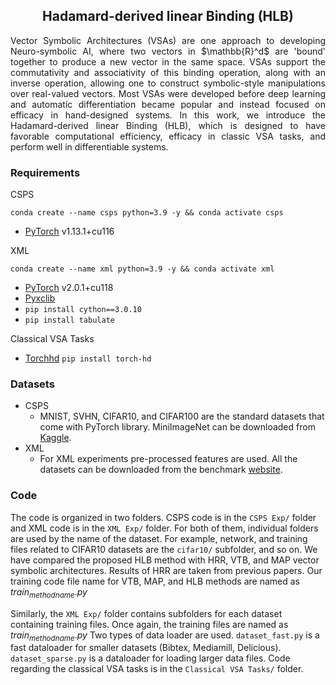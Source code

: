 <h2 align="center">Hadamard-derived linear Binding (HLB)</h2>

<p align="justify">
Vector Symbolic Architectures (VSAs) are one approach to developing Neuro-symbolic AI, where two vectors in $\mathbb{R}^d$ are 'bound' together to produce a new vector in the same space. VSAs support the commutativity and associativity of this binding operation, along with an inverse operation, allowing one to construct symbolic-style manipulations over real-valued vectors. Most VSAs were developed before deep learning and automatic differentiation became popular and instead focused on efficacy in hand-designed systems. In this work, we introduce the Hadamard-derived linear Binding (HLB), which is designed to have favorable computational efficiency, efficacy in classic VSA tasks, and perform well in differentiable systems.
</p>

### Requirements

CSPS

```properties
conda create --name csps python=3.9 -y && conda activate csps
```

- [PyTorch](https://pytorch.org/get-started/locally/) v1.13.1+cu116

XML

```properties
conda create --name xml python=3.9 -y && conda activate xml
```

- [PyTorch](https://pytorch.org/get-started/locally/) v2.0.1+cu118
- [Pyxclib](https://github.com/kunaldahiya/pyxclib)
- ```pip install cython==3.0.10```
- ```pip install tabulate ```

Classical VSA Tasks

- [Torchhd](https://torchhd.readthedocs.io/en/stable/) ```pip install torch-hd```

### Datasets

* CSPS
    - MNIST, SVHN, CIFAR10, and CIFAR100 are the standard datasets that come with PyTorch library. MiniImageNet can be
      downloaded from [Kaggle](https://www.kaggle.com/datasets/arjunashok33/miniimagenet).
* XML
    - For XML experiments pre-processed features are used. All the datasets can be downloaded from the
      benchmark [website](manikvarma.org/downloads/XC/XMLRepository.html).

### Code

The code is organized in two folders. CSPS code is in the ```CSPS Exp/``` folder and XML code is in the ```XML Exp/```
folder. For both of them, individual folders are used by the name of the dataset. For example, network, and training
files related to CIFAR10 datasets are the ```cifar10/``` subfolder, and so on. We have compared the proposed HLB method
with HRR, VTB, and MAP vector symbolic architectures. Results of HRR are taken from previous papers. Our training code
file name for VTB, MAP, and HLB methods are named as $train_{method name}.py$

Similarly, the ```XML Exp/``` folder contains subfolders for each dataset containing training files. Once again, the
training files are named as $train_{method name}.py$ Two types of data loader are used. ```dataset_fast.py``` is a fast
dataloader for smaller datasets (Bibtex, Mediamill, Delicious). ```dataset_sparse.py``` is a dataloader for loading
larger data files. Code regarding the classical VSA tasks is in the ```Classical VSA Tasks/``` folder.
